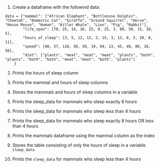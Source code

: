 1. Create a dataframe with the followind data:

```
data = {"mammal": ["African Elephant", "Bottlenose Dolphin", "Cheetah", "Domestic Cat", "Giraffe", "Ground Squirrel", "Horse", "House Mouse", "Human", "Killer Whale", "Lion", "Pig", "Rabbit"],
        "life_span": [70, 25, 14, 16, 25, 9, 25, 3, 80, 50, 15, 10, 5],
        "hours_of_sleep": [3, 5, 12, 12, 2, 15, 3, 12, 8, 3, 20, 8, 11],
        "speed": [40, 37, 110, 50, 50, 19, 69, 13, 45, 48, 80, 18, 56],
        "diet": ["plants", "meat", "meat", "meat", "plants", "both", "plants", "both", "both", "meat", "meat", "both", "plants"]
    }
```

2. Prints the hours of sleep column

3. Prints the mammal and hours of sleep columns

4. Stores the mammals and hours of sleep columns in a variable

5. Prints the sleep_data for mammals who sleep exactly 8 hours

6. Prints the sleep_data for mammals who sleep less than 4 hours

7. Prints the sleep_data for mammals who sleep exactly 8 hours OR less than 4 hours

8. Prints the mammals dataframe using the mammal column as the index

9. Stores the table consisting of only the hours of sleep in a variable ```sleep_data```

10. Prints the ```sleep_data``` for mammals who sleep less than 4 hours
